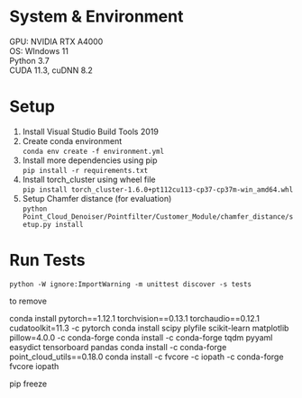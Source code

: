 # System & Environment
GPU: NVIDIA RTX A4000  
OS: WIndows 11  
Python 3.7  
CUDA 11.3, cuDNN 8.2  

# Setup

1. Install Visual Studio Build Tools 2019  
2. Create conda environment  
```conda env create -f environment.yml```
3. Install more dependencies using pip  
```pip install -r requirements.txt```
4. Install torch_cluster using wheel file  
```pip install torch_cluster-1.6.0+pt112cu113-cp37-cp37m-win_amd64.whl```
5. Setup Chamfer distance (for evaluation)  
```python Point_Cloud_Denoiser/Pointfilter/Customer_Module/chamfer_distance/setup.py install```


# Run Tests

```python -W ignore:ImportWarning -m unittest discover -s tests```  



to remove  

conda install pytorch==1.12.1 torchvision==0.13.1 torchaudio==0.12.1 cudatoolkit=11.3 -c pytorch
conda install scipy plyfile scikit-learn matplotlib pillow=4.0.0 -c conda-forge
conda install -c conda-forge tqdm pyyaml easydict tensorboard pandas
conda install -c conda-forge point_cloud_utils==0.18.0
conda install -c fvcore -c iopath -c conda-forge fvcore iopath

pip freeze
